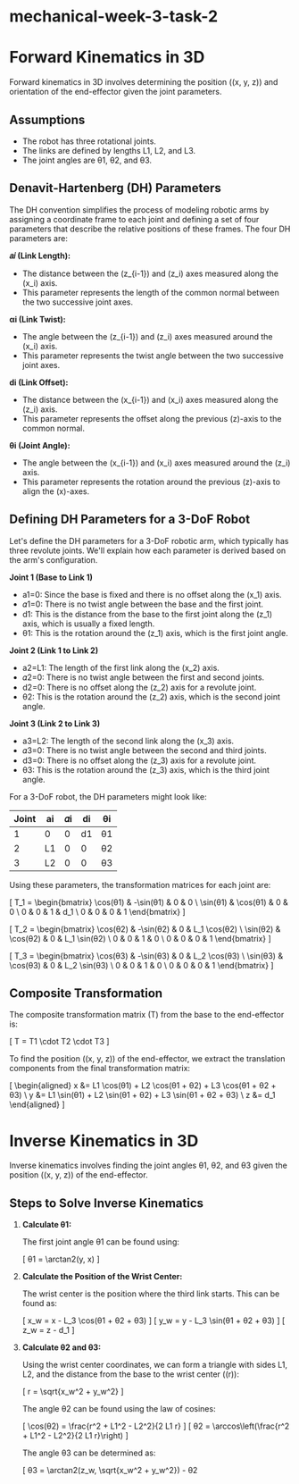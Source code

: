 # mechanical-week-3-task-2

# Forward Kinematics in 3D

Forward kinematics in 3D involves determining the position \((x, y, z)\) and orientation of the end-effector given the joint parameters.

## Assumptions
- The robot has three rotational joints.
- The links are defined by lengths L1, L2, and L3.
- The joint angles are θ1, θ2, and θ3.

## Denavit-Hartenberg (DH) Parameters
The DH convention simplifies the process of modeling robotic arms by assigning a coordinate frame to each joint and defining a set of four parameters that describe the relative positions of these frames. The four DH parameters are:

**𝑎𝑖 (Link Length):**
- The distance between the \(z_{i-1}\) and \(z_i\) axes measured along the \(x_i\) axis.
- This parameter represents the length of the common normal between the two successive joint axes.

**αi (Link Twist):**
- The angle between the \(z_{i-1}\) and \(z_i\) axes measured around the \(x_i\) axis.
- This parameter represents the twist angle between the two successive joint axes.

**di (Link Offset):**
- The distance between the \(x_{i-1}\) and \(x_i\) axes measured along the \(z_i\) axis.
- This parameter represents the offset along the previous \(z\)-axis to the common normal.

**θi (Joint Angle):**
- The angle between the \(x_{i-1}\) and \(x_i\) axes measured around the \(z_i\) axis.
- This parameter represents the rotation around the previous \(z\)-axis to align the \(x\)-axes.

## Defining DH Parameters for a 3-DoF Robot
Let's define the DH parameters for a 3-DoF robotic arm, which typically has three revolute joints. We'll explain how each parameter is derived based on the arm's configuration.

**Joint 1 (Base to Link 1)** 
- a1=0: Since the base is fixed and there is no offset along the \(x_1\) axis.
- 𝛼1=0: There is no twist angle between the base and the first joint.
- d1: This is the distance from the base to the first joint along the \(z_1\) axis, which is usually a fixed length.
- θ1: This is the rotation around the \(z_1\) axis, which is the first joint angle.

**Joint 2 (Link 1 to Link 2)**
- a2=L1: The length of the first link along the \(x_2\) axis.
- 𝛼2=0: There is no twist angle between the first and second joints.
- d2=0: There is no offset along the \(z_2\) axis for a revolute joint.
- θ2: This is the rotation around the \(z_2\) axis, which is the second joint angle.

**Joint 3 (Link 2 to Link 3)**
- a3=L2: The length of the second link along the \(x_3\) axis.
- 𝛼3=0: There is no twist angle between the second and third joints.
- d3=0: There is no offset along the \(z_3\) axis for a revolute joint.
- θ3: This is the rotation around the \(z_3\) axis, which is the third joint angle.

For a 3-DoF robot, the DH parameters might look like:

| Joint | ai | 	𝛼i | di | θi |
|-------|--------|--------------|--------|-------------|
| 1     | 0      | 0            | d1 | θ1 |
| 2     | L1 | 0            | 0      | θ2 |
| 3     | L2 | 0            | 0      | θ3 |

Using these parameters, the transformation matrices for each joint are:

\[ 
T_1 = \begin{bmatrix}
\cos(θ1) & -\sin(θ1) & 0 & 0 \\
\sin(θ1) & \cos(θ1) & 0 & 0 \\
0 & 0 & 1 & d_1 \\
0 & 0 & 0 & 1
\end{bmatrix}
\]

\[ 
T_2 = \begin{bmatrix}
\cos(θ2) & -\sin(θ2) & 0 & L_1 \cos(θ2) \\
\sin(θ2) & \cos(θ2) & 0 & L_1 \sin(θ2) \\
0 & 0 & 1 & 0 \\
0 & 0 & 0 & 1
\end{bmatrix}
\]

\[ 
T_3 = \begin{bmatrix}
\cos(θ3) & -\sin(θ3) & 0 & L_2 \cos(θ3) \\
\sin(θ3) & \cos(θ3) & 0 & L_2 \sin(θ3) \\
0 & 0 & 1 & 0 \\
0 & 0 & 0 & 1
\end{bmatrix}
\]

## Composite Transformation

The composite transformation matrix \(T\) from the base to the end-effector is:

\[ 
T = T1 \cdot T2 \cdot T3
\]

To find the position \((x, y, z)\) of the end-effector, we extract the translation components from the final transformation matrix:

\[ 
\begin{aligned}
x &= L1 \cos(θ1) + L2 \cos(θ1 + θ2) + L3 \cos(θ1 + θ2 + θ3) \\
y &= L1 \sin(θ1) + L2 \sin(θ1 + θ2) + L3 \sin(θ1 + θ2 + θ3) \\
z &= d_1
\end{aligned}
\]

# Inverse Kinematics in 3D

Inverse kinematics involves finding the joint angles θ1, θ2, and θ3 given the position \((x, y, z)\) of the end-effector.

## Steps to Solve Inverse Kinematics

1. **Calculate θ1:**

   The first joint angle θ1 can be found using:

   \[
   θ1 = \arctan2(y, x)
   \]

2. **Calculate the Position of the Wrist Center:**

   The wrist center is the position where the third link starts. This can be found as:

   \[
   x_w = x - L_3 \cos(θ1 + θ2 + θ3)
   \]
   \[
   y_w = y - L_3 \sin(θ1 + θ2 + θ3)
   \]
   \[
   z_w = z - d_1
   \]

3. **Calculate θ2 and θ3:**

   Using the wrist center coordinates, we can form a triangle with sides L1, L2, and the distance from the base to the wrist center \((r)\):

   \[
   r = \sqrt{x_w^2 + y_w^2}
   \]

   The angle θ2 can be found using the law of cosines:

   \[
   \cos(θ2) = \frac{r^2 + L1^2 - L2^2}{2 L1 r}
   \]
   \[
   θ2 = \arccos\left(\frac{r^2 + L1^2 - L2^2}{2 L1 r}\right)
   \]

   The angle θ3 can be determined as:

   \[
   θ3 = \arctan2(z_w, \sqrt{x_w^2 + y_w^2}) - θ2
